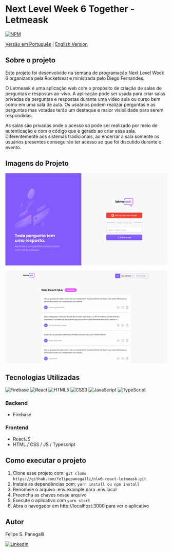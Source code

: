 # Next Level Week 6 Together - Letmeask

[![NPM](https://img.shields.io/npm/l/react)](https://github.com/felipepanegalli/nlw6-react-letmeask/blob/main/LICENSE.md)

[Versão em Português](https://github.com/felipepanegalli/nlw6-react-letmeask) | [English Version](https://github.com/felipepanegalli/nlw6-react-letmeask)

## Sobre o projeto

Este projeto foi desenvolvido na semana de programação Next Level Week 6 organizada pela Rocketseat e ministrada pelo
Diego Fernandes.

O Letmeask é uma aplicação web com o propósito de criação de salas de perguntas e respostas ao-vivo. A aplicação pode ser usada para criar salas privadas de perguntas e respostas durante uma video aula ou curso bem como
em uma sala de aula. Os usuários podem realizar perguntas e as perguntas mas votadas terão um destaque e maior
visibilidade para serem respondidas.

As salas são privadas onde o acesso só pode ser realizado por meio de autenticação e com o código que é gerado ao criar
essa sala. Diferentemente aos sistemas tradicionais, ao encerrar a sala somente os usuários presentes conseguirão ter
acesso ao que foi discutido durante o evento.

## Imagens do Projeto

![Página Inicial](https://raw.githubusercontent.com/felipepanegalli/nlw6-react-letmeask/main/github/pagina-inicial.png)

![Sala Q&A](https://raw.githubusercontent.com/felipepanegalli/nlw6-react-letmeask/main/github/sala-qa.png)

## Tecnologias Utilizadas

<img alt="Firebase" src="https://img.shields.io/badge/firebase-%23039BE5.svg?style=for-the-badge&logo=firebase"/>
<img alt="React" src="https://img.shields.io/badge/react-%2320232a.svg?style=for-the-badge&logo=react&logoColor=%2361DAFB"/>
<img alt="HTML5" src="https://img.shields.io/badge/html5-%23E34F26.svg?style=for-the-badge&logo=html5&logoColor=white"/>
<img alt="CSS3" src="https://img.shields.io/badge/css3-%231572B6.svg?style=for-the-badge&logo=css3&logoColor=white"/>
<img alt="JavaScript" src="https://img.shields.io/badge/javascript-%23323330.svg?style=for-the-badge&logo=javascript&logoColor=%23F7DF1E"/>
<img alt="TypeScript" src="https://img.shields.io/badge/typescript-%23007ACC.svg?style=for-the-badge&logo=typescript&logoColor=white"/>

### Backend

- Firebase

### Frontend

- ReactJS
- HTML / CSS / JS / Typescript

## Como executar o projeto

1. Clone esse projeto com: ```git clone https://github.com/felipepanegalli/nlw6-react-letmeask.git```
2. Instale as dependências com: ```yarn install ou npm install```
3. Renomeie o arquivo .env.example para .env.local
4. Preencha as chaves nesse arquivo
5. Execute o aplicativo com ```yarn start```
6. Abra o navegador em http://localhost:3000 para ver o aplicativo

## Autor
Felipe S. Panegalli

<a href="https://www.linkedin.com/in/felipe-panegalli/" target="_blank"><img src="https://img.shields.io/badge/LinkedIn-0077B5?style=for-the-badge&logo=linkedin&logoColor=white" alt="LinkedIn"></a>